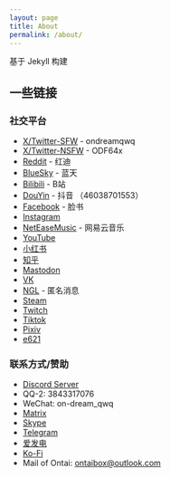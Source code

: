 ```yaml
---
layout: page
title: About
permalink: /about/
---
```


基于 Jekyll 构建

## 一些链接

### 社交平台

- [X/Twitter-SFW](https://x.com/ondreamqwq) - ondreamqwq  
- [X/Twitter-NSFW](https://x.com/ODF64x) - ODF64x  
- [Reddit](https://www.reddit.com/user/Due_Award_3377/) - 红迪  
- [BlueSky](https://bsky.app/profile/ondreamfur.bsky.social) - 蓝天  
- [Bilibili](https://space.bilibili.com/1605684885) - B站  
- [DouYin](https://www.douyin.com/user/46038701553) - 抖音 （46038701553）  
- [Facebook](https://www.facebook.com/profile.php?id=61573494153734&mibextid=ZbWKwL) - 脸书  
- [Instagram](https://www.instagram.com/ondreamfur?igsh=bHNjbm02aTEydWty)  
- [NetEaseMusic](https://y.music.163.com/m/user?id=12185351319) - 网易云音乐  
- [YouTube](https://youtube.com/@ondreamfur?si=sZcO8jImIthefXxU)  
- [小红书](https://www.xiaohongshu.com/user/profile/64831387000000001f006307?xsec_token=YBI2QvLjvFUId1kjvZpT9sWX2tw-T83vpjbHqqp0UXYZQ%3D&xsec_source=app_share&xhsshare=CopyLink&appuid=64831387000000001f006307&apptime=1744530735&share_id=4b64d3e8291d4a0b853dc375a94f37a5&share_channel=copy_link)  
- [知乎](https://www.zhihu.com/people/qwq-37-19)  
- [Mastodon](https://mastodon.social/@ondreamfur)  
- [VK](https://vk.com/id1040554506)  
- [NGL](https://ngl.link/ondreamfur) - 匿名消息  
- [Steam](https://steamcommunity.com/profiles/76561199252880281/)  
- [Twitch](https://twitch.tv/ondreamfur)  
- [Tiktok](https://www.tiktok.com/@ondreamfur)
- [Pixiv](https://www.pixiv.net/users/110913727/)
- [e621](https://e621.net/users/1955950)

### 联系方式/赞助

- [Discord Server](https://discord.gg/qXCWXsbRWY)  
- QQ-2: 3843317076  
- WeChat: on-dream_qwq  
- [Matrix](https://matrix.to/#/@ondreamfur:matrix.org)  
- [Skype](https://join.skype.com/invite/sXI435gJaDZZ)  
- [Telegram](https://t.me/ondreamfurry)  
- [爱发电](https://afdian.com/a/ondreamfur)  
- [Ko-Fi](https://ko-fi.com/ondreamfur)  
- Mail of Ontai: ontaibox@outlook.com